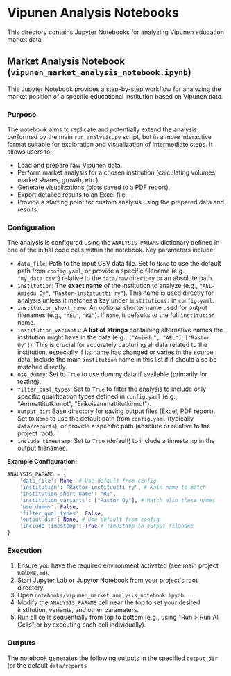 # Vipunen Analysis Notebooks

This directory contains Jupyter Notebooks for analyzing Vipunen education market data.

## Market Analysis Notebook (`vipunen_market_analysis_notebook.ipynb`)

This Jupyter Notebook provides a step-by-step workflow for analyzing the market position of a specific educational institution based on Vipunen data.

### Purpose

The notebook aims to replicate and potentially extend the analysis performed by the main `run_analysis.py` script, but in a more interactive format suitable for exploration and visualization of intermediate steps. It allows users to:

*   Load and prepare raw Vipunen data.
*   Perform market analysis for a chosen institution (calculating volumes, market shares, growth, etc.).
*   Generate visualizations (plots saved to a PDF report).
*   Export detailed results to an Excel file.
*   Provide a starting point for custom analysis using the prepared data and results.

### Configuration

The analysis is configured using the `ANALYSIS_PARAMS` dictionary defined in one of the initial code cells within the notebook. Key parameters include:

*   `data_file`: Path to the input CSV data file. Set to `None` to use the default path from `config.yaml`, or provide a specific filename (e.g., `"my_data.csv"`) relative to the `data/raw` directory or an absolute path.
*   `institution`: The **exact name** of the institution to analyze (e.g., `"AEL-Amiedu Oy"`, `"Rastor-instituutti ry"`). This name is used directly for analysis unless it matches a key under `institutions:` in `config.yaml`.
*   `institution_short_name`: An optional shorter name used for output filenames (e.g., `"AEL"`, `"RI"`). If `None`, it defaults to the full `institution` name.
*   `institution_variants`: A **list of strings** containing alternative names the institution might have in the data (e.g., `["Amiedu", "AEL"]`, `["Rastor Oy"]`). This is crucial for accurately capturing all data related to the institution, especially if its name has changed or varies in the source data. Include the main `institution` name in this list if it should also be matched directly.
*   `use_dummy`: Set to `True` to use dummy data if available (primarily for testing).
*   `filter_qual_types`: Set to `True` to filter the analysis to include only specific qualification types defined in `config.yaml` (e.g., "Ammattitutkinnot", "Erikoisammattitutkinnot").
*   `output_dir`: Base directory for saving output files (Excel, PDF report). Set to `None` to use the default path from `config.yaml` (typically `data/reports`), or provide a specific path (absolute or relative to the project root).
*   `include_timestamp`: Set to `True` (default) to include a timestamp in the output filenames.

**Example Configuration:**

```python
ANALYSIS_PARAMS = {
    'data_file': None, # Use default from config
    'institution': "Rastor-instituutti ry", # Main name to match
    'institution_short_name': "RI", 
    'institution_variants': ["Rastor Oy"], # Match also these names
    'use_dummy': False,
    'filter_qual_types': False,
    'output_dir': None, # Use default from config
    'include_timestamp': True # timestamp in output filename
}
```

### Execution

1.  Ensure you have the required environment activated (see main project `README.md`).
2.  Start Jupyter Lab or Jupyter Notebook from your project's root directory.
3.  Open `notebooks/vipunen_market_analysis_notebook.ipynb`.
4.  Modify the `ANALYSIS_PARAMS` cell near the top to set your desired institution, variants, and other parameters.
5.  Run all cells sequentially from top to bottom (e.g., using "Run > Run All Cells" or by executing each cell individually).

### Outputs

The notebook generates the following outputs in the specified `output_dir` (or the default `data/reports`